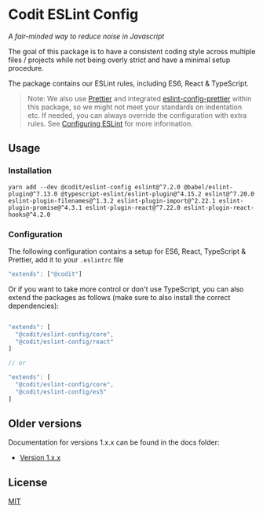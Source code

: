 # Codit ESLint Config

_A fair-minded way to reduce noise in Javascript_

The goal of this package is to have a consistent coding style across multiple files / projects while not being overly strict and have a minimal setup procedure.

The package contains our ESLint rules, including ES6, React & TypeScript.

> Note: We also use [Prettier](https://github.com/prettier/prettier) and integrated [eslint-config-prettier](https://github.com/prettier/eslint-config-prettier) within this package, so we might not meet your standards on indentation etc. If needed, you can always override the configuration with extra rules. See [Configuring ESLint](https://eslint.org/docs/user-guide/configuring) for more information.

## Usage

### Installation

```
yarn add --dev @codit/eslint-config eslint@^7.2.0 @babel/eslint-plugin@^7.13.0 @typescript-eslint/eslint-plugin@^4.15.2 eslint@^7.20.0 eslint-plugin-filenames@^1.3.2 eslint-plugin-import@^2.22.1 eslint-plugin-promise@^4.3.1 eslint-plugin-react@^7.22.0 eslint-plugin-react-hooks@^4.2.0
```

### Configuration

The following configuration contains a setup for ES6, React, TypeScript & Prettier, add it to your `.eslintrc` file

```javascript
"extends": ["@codit"]
```

Or if you want to take more control or don't use TypeScript, you can also extend the packages as follows (make sure to also install the correct dependencies):

```javascript

"extends": [
  "@codit/eslint-config/core",
  "@codit/eslint-config/react"
]

// or

"extends": [
  "@codit/eslint-config/core",
  "@codit/eslint-config/es5"
]
```

## Older versions

Documentation for versions 1.x.x can be found in the docs folder:

- [Version 1.x.x](./docs/version-1.x.x.md)

## License

[MIT](LICENSE)
